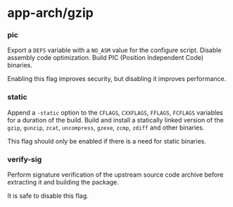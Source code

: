 # app-arch/gzip

### pic
Export a `DEFS` variable with a `NO_ASM` value for the configure script. Disable assembly code optimization. Build PIC (Position Independent Code) binaries.

Enabling this flag improves security, but disabling it improves performance.

### static
Append a `-static` option to the `CFLAGS`, `CXXFLAGS`, `FFLAGS`, `FCFLAGS` variables for a duration of the build. Build and install a statically linked version of the `gzip`, `gunzip`, `zcat`, `uncompress`, `gzexe`, `zcmp`, `zdiff` and other binaries.

This flag should only be enabled if there is a need for static binaries.

### verify-sig
Perform signature verification of the upstream source code archive before extracting it and building the package.

It is safe to disable this flag.
